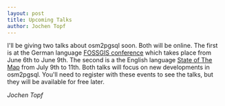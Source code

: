 ```yaml
---
layout: post
title: Upcoming Talks
author: Jochen Topf
---
```


I'll be giving two talks about osm2pgsql soon. Both will be online. The first
is at the German language [FOSSGIS
conference](https://www.fossgis-konferenz.de/) which takes place from June 6th
to June 9th. The second is a the English language [State of The
Map](https://2021.stateofthemap.org/) from July 9th to 11th. Both talks will
focus on new developments in osm2pgsql. You'll need to register with these
events to see the talks, but they will be available for free later.

*Jochen Topf*

